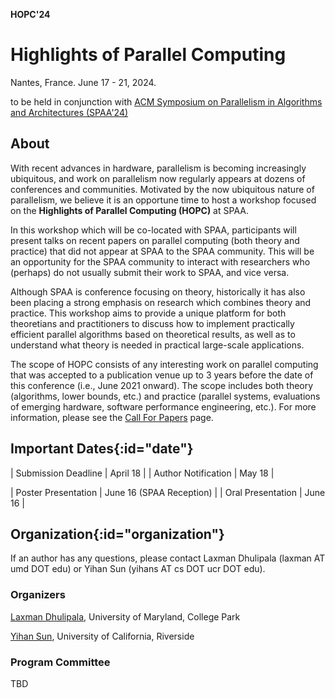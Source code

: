 **HOPC'24**# **Highlights of Parallel Computing**Nantes, France. June 17 - 21, 2024.to be held in conjunction with [ACM Symposium on Parallelism in Algorithms and Architectures (SPAA'24)](https://spaa.acm.org/)## **About**With recent advances in hardware, parallelism is becoming increasingly ubiquitous, and work on parallelism now regularly appears at dozens of conferences and communities.Motivated by the now ubiquitous nature of parallelism, we believe it is an opportune time to host a workshop focused on the **Highlights of Parallel Computing (HOPC)** at SPAA.In this workshop which will be co-located with SPAA, participants will present talks on recent papers on parallel computing (both theory and practice) that did not appear at SPAA to the SPAA community. This will be an opportunity for the SPAA community to interact with researchers who (perhaps) do not usually submit their work to SPAA, and vice versa. Although SPAA is conference focusing on theory, historically it has also been placing a strong emphasis on research which combines theory and practice. This workshop aims to provide a unique platform for both theoretians and practitioners to discuss how to implement practically efficient parallel algorithms based on theoretical results, as well as to understand what theory is needed in practical large-scale applications. The scope of HOPC consists of any interesting work on parallel computing that was accepted to a publication venue up to 3 years before the date of this conference (i.e., June 2021 onward). The scope includes both theory (algorithms, lower bounds, etc.) and practice (parallel systems, evaluations of emerging hardware, software performance engineering, etc.). For more information, please see the [Call For Papers](/hopc23/cfp/) page. ## **Important Dates**{:id="date"}| Submission Deadline | April 18 || Author Notification | May 18 |<!--| Camera-ready | May 24th |-->| Poster Presentation | June 16 (SPAA Reception) || Oral Presentation | June 16 |## **Organization**{:id="organization"}If an author has any questions, please contact Laxman Dhulipala (laxman AT umd DOT edu) or Yihan Sun (yihans AT cs DOT ucr DOT edu). ### **Organizers**[Laxman Dhulipala](https://www.cs.umd.edu/~laxman/), University of Maryland, College Park[Yihan Sun](https://www.cs.ucr.edu/~yihans/), University of California, Riverside### **Program Committee**TBD